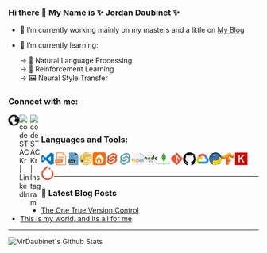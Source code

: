 <!--
**MrDaubinet/MrDaubinet** is a ✨ _special_ ✨ repository because its `README.md` (this file) appears on your GitHub profile.

Here are some ideas to get you started:

- 🔭 I’m currently working on ...
- 🌱 I’m currently learning ...
- 👯 I’m looking to collaborate on ...
- 🤔 I’m looking for help with ...
- 💬 Ask me about ...
- 📫 How to reach me: ...
- 😄 Pronouns: ...
- ⚡ Fun fact: ...
-->

### Hi there 👋 My Name is ✨ Jordan Daubinet ✨ 
- 🔭 I’m currently working mainly on my masters and a little on [My Blog](https://mrdaubinet.github.io/) 
- 🌱 I’m currently learning: 

  -> 🔣 Natural Language Processing  
  -> 🤖 Reinforcement Learning   
  -> 🖼️ Neural Style Transfer 

### Connect with me:

[<img align="left" alt="codeSTACKr.com" width="22px" src="https://raw.githubusercontent.com/iconic/open-iconic/master/svg/globe.svg" />][website]
[<img align="left" alt="codeSTACKr | LinkedIn" width="22px" src="https://cdn.jsdelivr.net/npm/simple-icons@v3/icons/linkedin.svg" />][linkedin]
[<img align="left" alt="codeSTACKr | Instagram" width="22px" src="https://cdn.jsdelivr.net/npm/simple-icons@v3/icons/instagram.svg" />][instagram]

<br />

### Languages and Tools:

<img align="left" alt="Visual Studio Code" width="26px" src="https://github.com/MrDaubinet/MrDaubinet/blob/master/assets/vscode_icon.png?raw=true" />
<img align="left" alt="HTML5" width="26px" src="https://github.com/MrDaubinet/MrDaubinet/blob/master/assets/html_icon.png?raw=true" />
<img align="left" alt="CSS3" width="26px" src="https://github.com/MrDaubinet/MrDaubinet/blob/master/assets/css_icon.png?raw=true" />
<img align="left" alt="JavaScript" width="26px" src="https://github.com/MrDaubinet/MrDaubinet/blob/master/assets/javascript_icon.svg?raw=true" />
<img align="left" alt="JavaScript" width="26px" src="https://github.com/MrDaubinet/MrDaubinet/blob/master/assets/ember_icon.png?raw=true" />
<img align="left" alt="JavaScript" width="26px" src="https://github.com/MrDaubinet/MrDaubinet/blob/master/assets/svelte_icon.png?raw=true" />
<img align="left" alt="JavaScript" width="26px" src="https://github.com/MrDaubinet/MrDaubinet/blob/master/assets/sapper_icon.png?raw=true" />
<img align="left" alt="MySQL" width="26px" src="https://github.com/MrDaubinet/MrDaubinet/blob/master/assets/mysql_icon.svg?raw=true" />
<img align="left" alt="Node.js" width="26px" src="https://github.com/MrDaubinet/MrDaubinet/blob/master/assets/node_icon.svg?raw=true" />
<img align="left" alt="MongoDB" width="26px" src="https://github.com/MrDaubinet/MrDaubinet/blob/master/assets/mongo_icon.png?raw=true" />
<img align="left" alt="Git" width="26px" src="https://github.com/MrDaubinet/MrDaubinet/blob/master/assets/git_icon.png?raw=true" />
<img align="left" alt="GitHub" width="26px" src="https://github.com/MrDaubinet/MrDaubinet/blob/master/assets/github_icon.svg?raw=true" />
<img align="left" alt="GitHub" width="26px" src="https://github.com/MrDaubinet/MrDaubinet/blob/master/assets/gcp_icon.png?raw=true" />
<img align="left" alt="GitHub" width="26px" src="https://github.com/MrDaubinet/MrDaubinet/blob/master/assets/python_icon.svg?raw=true" />
<img align="left" alt="GitHub" width="26px" src="https://github.com/MrDaubinet/MrDaubinet/blob/master/assets/tensorflow_icon.png?raw=true" />
<img align="left" alt="GitHub" width="26px" src="https://github.com/MrDaubinet/MrDaubinet/blob/master/assets/keras_icon.svg?raw=true" />
<img align="left" alt="GitHub" width="26px" src="https://github.com/MrDaubinet/MrDaubinet/blob/master/assets/pytorch_icon.svg?raw=true" />

<br />
<br />

---

### 📕 Latest Blog Posts
<!-- BLOG-POST-LIST:START -->
- [The One True Version Control](https://mrdaubinet.github.io/The-One-True-Version-Control/)
- [This is my world, and its all for me](https://mrdaubinet.github.io/This-is-Me/)
<!-- BLOG-POST-LIST:END -->
---

<img align="left" alt="MrDaubinet's Github Stats" src="https://github-readme-stats.vercel.app/api?username=MrDaubinet&show_icons=true&hide_border=true&count_private=true" />

[website]: https://mrdaubinet.github.io/
[instagram]: https://www.instagram.com/jordan_daubinet/
[linkedin]: https://www.linkedin.com/in/jordan-daubinet/
